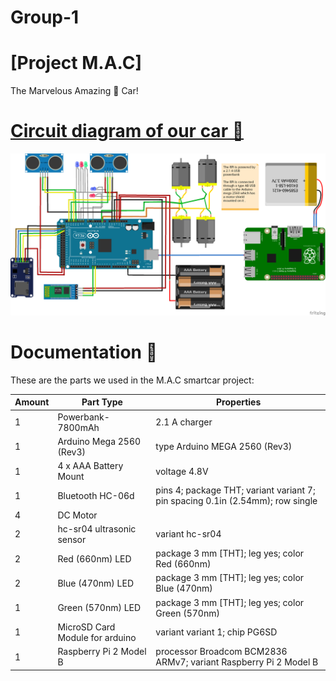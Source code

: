 # Group-1

# [Project M.A.C]

The Marvelous Amazing 👀 Car!



# [Circuit diagram of our car 🔎](https://github.com/DIT524-V17/group-1/tree/master/Circuit_Diagram)

![alt text](https://github.com/DIT524-V17/group-1/blob/dev/Circuit_Diagram/Circuit_Diagram_for_SmartCar.png)


# Documentation 📘

These are the parts we used in the M.A.C smartcar project:

|  Amount	|  Part Type  | Properties  |
|---	|---	|---	|
|  1	|  Powerbank-7800mAh	  |  	2.1 A charger  |
|  1	| Arduino Mega 2560 (Rev3)	|  type Arduino MEGA 2560 (Rev3)  |
|  1	|  4 x AAA Battery Mount |  	voltage 4.8V  |
|  1	| Bluetooth HC-06d | 	pins 4; package THT; variant variant 7; pin spacing 0.1in (2.54mm); row single  |
|  4 	| DC Motor  |   |
|  2  |  hc-sr04 ultrasonic sensor  | variant hc-sr04  |
|  2	|  Red (660nm) LED  | package 3 mm [THT]; leg yes; color Red (660nm)  |
|  2  |  Blue (470nm) LED	 | package 3 mm [THT]; leg yes; color Blue (470nm)  |
|  1 	|  Green (570nm) LED  | package 3 mm [THT]; leg yes; color Green (570nm)  |
|  1	|  MicroSD Card Module for arduino | variant variant 1; chip PG6SD  |
|  1	| Raspberry Pi 2 Model B | processor Broadcom BCM2836 ARMv7; variant Raspberry Pi 2 Model B  |
